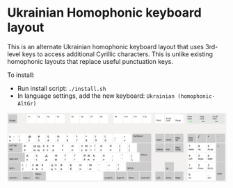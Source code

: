 # Ukrainian Homophonic keyboard layout
This is an alternate Ukrainian homophonic keyboard layout that uses 3rd-level
keys to access additional Cyrillic characters.
This is unlike existing homophonic layouts that replace useful punctuation keys.

To install:
* Run install script: `./install.sh`
* In language settings, add the new keyboard: `Ukrainian (homophonic-AltGr)`


![keyboard layout](keyboard.png)

